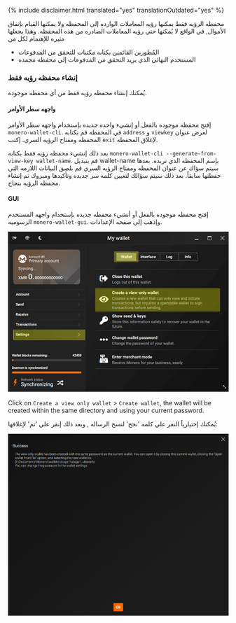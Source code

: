 {% include disclaimer.html translated="yes" translationOutdated="yes" %}

محفظه الرؤيه فقط يمكنها رؤيه المعاملات الوارده إلي المحفظه ولا يمكنها القيام بإنفاق الأموال, في الواقع لا يُمكنها حتي رؤيه المعاملات الصادره من هذه المحفظه. وهذا يجعلها مثيره للإهتمام لكل من 

* المُطورين القائمين بكتابه مكتبات للتحقق من المدفوعات
* المستخدم النهائي الذي يريد التحقق من المدفوعات إلي محفظه مجمده

### إنشاء محفظه رؤيه فقط

يُمكنك إنشاء محفظه رؤيه فقط من أي محفظه موجوده.

#### واجهه سطر الأوامر

إفتح محفظه موجوده بالفعل أو إنشيء واحده جديده بإستخدام واجهه سطر الأوامر `monero-wallet-cli`. في المحفظه قم بكتابه `address` و `viewkey` لعرض عنوان المحفظه ومفتاح الرؤيه السري. إكتب `exit` لإغلاق المحفظه.

بعد ذلك إنشيء محفظه رؤيه فقط بكتابه `monero-wallet-cli --generate-from-view-key wallet-name`.  قم بتبديل wallet-name بإسم المحفظه الذي تريده. بعدها سيتم سؤاك عن عنوان المحفظه ومفتاح الرؤيه السري قم بلصق البيانات اللازمه التي حفظتها سابقاً. بعد ذلك سيتم سؤالك لتعيين كلمه سر جديده وتأكيدها ومبروك تم إنشاء محفظه الرؤيه بنجاح.

#### GUI

إفتح محفظه موجوده بالفعل أو أنشيء محفظه جديده بإستخدام واجهه المستخدم الرسوميه `monero-wallet-gui`. وإذهب إلي صفحه الإعدادات.

![settings](/img/resources/user-guides/en/view-only/settings.png)

Click on `Create a view only wallet` > `Create wallet`, the wallet will be created within the same directory and using your current password.

يُمكنك إختيارياً النقر علي كلمه 'نجح' لنسخ الرساله , وبعد ذلك إنقر علي 'تم' لإغلاقها:

![Success](/img/resources/user-guides/en/view-only/Success.png)

